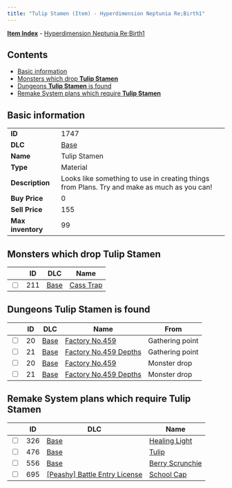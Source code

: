 ```yaml
---
title: "Tulip Stamen (Item) - Hyperdimension Neptunia Re;Birth1"
---
```


[**Item Index**](/neptunia/rb1/item/index.html) - [Hyperdimension Neptunia Re;Birth1](/neptunia/rb1)

## Contents

- [Basic information](#basic-information)
- [Monsters which drop **Tulip Stamen**](#monsters-which-drop-tulip-stamen)
- [Dungeons **Tulip Stamen** is found](#dungeons-tulip-stamen-is-found)
- [Remake System plans which require **Tulip Stamen**](#remake-system-plans-which-require-tulip-stamen)

## Basic information

|   |   |
| -- | -- |
| **ID** | 1747 |
| **DLC** | [Base](/neptunia/rb1/dlc/1-base.html) |
| **Name** | Tulip Stamen |
| **Type** | Material |
| **Description** | Looks like something to use in creating things from Plans. Try and make as much as you can! |
| **Buy Price** | 0 |
| **Sell Price** | 155 |
| **Max inventory** | 99 |


## Monsters which drop **Tulip Stamen**

|    | ID | DLC | Name |
| -- | -- | --- | ---- |
| <input type="checkbox" id="rb1-monster-1-211" class="trackbox" /> | 211 | [Base](/neptunia/rb1/dlc/1-base.html) | [Cass Trap](/neptunia/rb1/monster/1-211-cass-trap.html) |


## Dungeons **Tulip Stamen** is found

|    | ID | DLC | Name | From |
| -- | -- | --- | ---- | ---- |
| <input type="checkbox" id="rb1-dungeon-1-20" class="trackbox" /> | 20 | [Base](/neptunia/rb1/dlc/1-base.html) | [Factory No.459](/neptunia/rb1/dungeon/1-20-factory-no-459.html) | Gathering point |
| <input type="checkbox" id="rb1-dungeon-1-21" class="trackbox" /> | 21 | [Base](/neptunia/rb1/dlc/1-base.html) | [Factory No.459 Depths](/neptunia/rb1/dungeon/1-21-factory-no-459-depths.html) | Gathering point |
| <input type="checkbox" id="rb1-dungeon-1-20" class="trackbox" /> | 20 | [Base](/neptunia/rb1/dlc/1-base.html) | [Factory No.459](/neptunia/rb1/dungeon/1-20-factory-no-459.html) | Monster drop |
| <input type="checkbox" id="rb1-dungeon-1-21" class="trackbox" /> | 21 | [Base](/neptunia/rb1/dlc/1-base.html) | [Factory No.459 Depths](/neptunia/rb1/dungeon/1-21-factory-no-459-depths.html) | Monster drop |


## Remake System plans which require **Tulip Stamen**

|    | ID | DLC | Name |
| -- | -- | --- | ---- |
| <input type="checkbox" id="rb1-quest-1-326" class="trackbox" /> | 326 | [Base](/neptunia/rb1/dlc/1-base.html) | [Healing Light](/neptunia/rb1/quest/1-326-healing-light.html) |
| <input type="checkbox" id="rb1-quest-1-476" class="trackbox" /> | 476 | [Base](/neptunia/rb1/dlc/1-base.html) | [Tulip](/neptunia/rb1/quest/1-476-tulip.html) |
| <input type="checkbox" id="rb1-quest-1-556" class="trackbox" /> | 556 | [Base](/neptunia/rb1/dlc/1-base.html) | [Berry Scrunchie](/neptunia/rb1/quest/1-556-berry-scrunchie.html) |
| <input type="checkbox" id="rb1-quest-8-695" class="trackbox" /> | 695 | [[Peashy] Battle Entry License](/neptunia/rb1/dlc/8-peashy.html) | [School Cap](/neptunia/rb1/quest/8-695-school-cap.html) |
